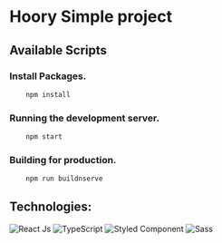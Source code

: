 # Hoory Simple project


## Available Scripts

### Install Packages.

```bash
    npm install
```

### Running the development server.

```bash
    npm start
```

### Building for production.

```bash
    npm run buildnserve
```

## Technologies:
![React Js](https://img.shields.io/badge/-ReactJs-61DAFB?logo=react&logoColor=007acc&style=flat-square&color=61DBFB)
![TypeScript](https://img.shields.io/badge/-TypeScript-61DAFB?logo=typescript&logoColor=white&style=flat-square&color=007acc)
![Styled Component](https://img.shields.io/badge/-StyledComponent-61DAFB?logo=tailwind&logoColor=white&style=flat-square&color=007acc)
![Sass](https://img.shields.io/badge/-sass-61DAFB?logo=sass&logoColor=cf649a&style=flat-square&color=fff)
